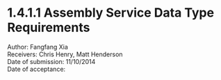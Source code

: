 # 1.4.1.1 Assembly Service Data Type Requirements

Author: Fangfang Xia  
Receivers: Chris Henry, Matt Henderson  
Date of submission: 11/10/2014  
Date of acceptance:   



